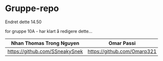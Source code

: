 # Gruppe-repo

Endret dette 14.50

for gruppe 10A - har klart å redigere dette...<br>


|Nhan Thomas Trong Nguyen| Omar Passi  | Samet Demirezen | Håkon Hervold | Anastasia Katanova  |
| ----------- | ------------- | ------------- | ----------------- | ----------------- | 
| https://github.com/SSneakySnek | https://github.com/Omarp321 | https://github.com/sametdemirezen | https://github.com/hakonfly | https://github.com/anastasiak111 | 

